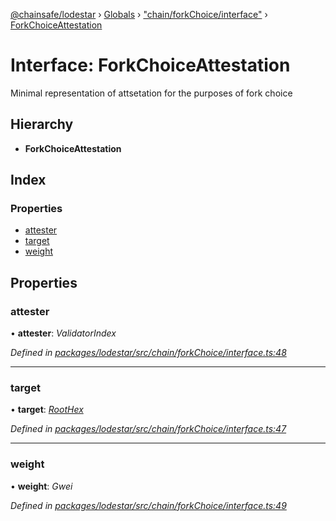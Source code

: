 [@chainsafe/lodestar](../README.md) › [Globals](../globals.md) › ["chain/forkChoice/interface"](../modules/_chain_forkchoice_interface_.md) › [ForkChoiceAttestation](_chain_forkchoice_interface_.forkchoiceattestation.md)

# Interface: ForkChoiceAttestation

Minimal representation of attsetation for the purposes of fork choice

## Hierarchy

* **ForkChoiceAttestation**

## Index

### Properties

* [attester](_chain_forkchoice_interface_.forkchoiceattestation.md#attester)
* [target](_chain_forkchoice_interface_.forkchoiceattestation.md#target)
* [weight](_chain_forkchoice_interface_.forkchoiceattestation.md#weight)

## Properties

###  attester

• **attester**: *ValidatorIndex*

*Defined in [packages/lodestar/src/chain/forkChoice/interface.ts:48](https://github.com/ChainSafe/lodestar/blob/9eb50dc78/packages/lodestar/src/chain/forkChoice/interface.ts#L48)*

___

###  target

• **target**: *[RootHex](../modules/_chain_forkchoice_interface_.md#roothex)*

*Defined in [packages/lodestar/src/chain/forkChoice/interface.ts:47](https://github.com/ChainSafe/lodestar/blob/9eb50dc78/packages/lodestar/src/chain/forkChoice/interface.ts#L47)*

___

###  weight

• **weight**: *Gwei*

*Defined in [packages/lodestar/src/chain/forkChoice/interface.ts:49](https://github.com/ChainSafe/lodestar/blob/9eb50dc78/packages/lodestar/src/chain/forkChoice/interface.ts#L49)*
